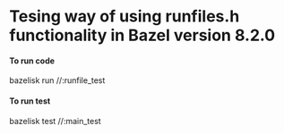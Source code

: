 # Tesing way of using runfiles.h functionality in Bazel version 8.2.0


#### To run code

bazelisk run //:runfile_test

#### To run test
 
bazelisk test //:main_test


